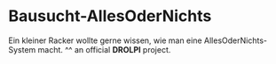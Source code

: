 # Bausucht-AllesOderNichts

Ein kleiner Racker wollte gerne wissen, wie man eine AllesOderNichts-System macht. ^^
an official **DROLPI** project.
